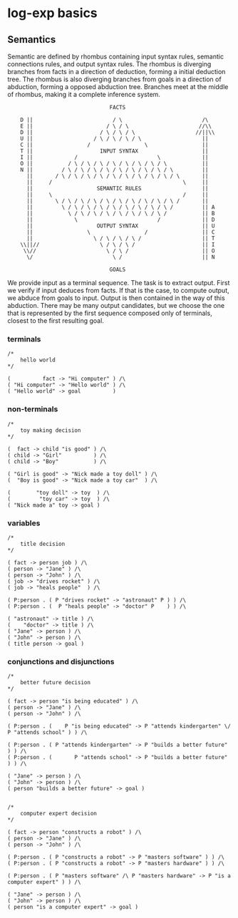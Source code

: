 # log-exp basics

## Semantics

Semantic are defined by rhombus containing input syntax rules, semantic connections rules, and output syntax rules. The rhombus is diverging branches from facts in a direction of deduction, forming a initial deduction tree. The rhombus is also diverging branches from goals in a direction of abduction, forming a opposed abduction tree. Branches meet at the middle of rhombus, making it a complete inference system.

                                    FACTS
                                       
        D ||                         / \                         /\
        E ||                       / \ / \                      //\\
        D ||                     / \ / \ / \                   //||\\
        U ||                   / \ / \ / \ / \                   ||
        C ||                 /                 \                 ||
        T ||                     INPUT SYNTAX                    ||
        I ||             /                         \             ||
        O ||           / \ / \ / \ / \ / \ / \ / \ / \           ||
        N ||         / \ / \ / \ / \ / \ / \ / \ / \ / \         ||
          ||       / \ / \ / \ / \ / \ / \ / \ / \ / \ / \       ||
          ||     /                                         \     ||
          ||                    SEMANTIC RULES                   ||
          ||     \                                         /     ||
          ||       \ / \ / \ / \ / \ / \ / \ / \ / \ / \ /       ||
          ||         \ / \ / \ / \ / \ / \ / \ / \ / \ /         || A
          ||           \ / \ / \ / \ / \ / \ / \ / \ /           || B
          ||             \                         /             || D
          ||                    OUTPUT SYNTAX                    || U
          ||                 \                 /                 || C
          ||                   \ / \ / \ / \ /                   || T
        \\||//                   \ / \ / \ /                     || I
         \\//                      \ / \ /                       || O
          \/                         \ /                         || N
                                       
                                    GOALS

We provide input as a terminal sequence. The task is to extract output. First we verify if input deduces from facts. If that is the case, to compute output, we abduce from goals to input. Output is then contained in the way of this abduction. There may be many output candidates, but we choose the one that is represented by the first sequence composed only of terminals, closest to the first resulting goal.

### terminals

    /*
        hello world
    */
    
    (          fact -> "Hi computer" ) /\
    ( "Hi computer" -> "Hello world" ) /\
    ( "Hello world" -> goal          )


### non-terminals

    /*
        toy making decision
    */
    
    (  fact -> child "is good" ) /\
    ( child -> "Girl"          ) /\
    ( child -> "Boy"           ) /\
    
    ( "Girl is good" -> "Nick made a toy doll" ) /\
    (  "Boy is good" -> "Nick made a toy car"  ) /\
    
    (        "toy doll" -> toy  ) /\
    (         "toy car" -> toy  ) /\
    ( "Nick made a" toy -> goal )
    

### variables

    /*
        title decision
    */
    
    ( fact -> person job ) /\
    ( person -> "Jane" ) /\
    ( person -> "John" ) /\
    ( job -> "drives rocket" ) /\
    ( job -> "heals people"  ) /\

    ( P:person . ( P "drives rocket" -> "astronaut" P ) ) /\
    ( P:person . (  P "heals people" -> "doctor" P    ) ) /\

    ( "astronaut" -> title ) /\
    (    "doctor" -> title ) /\
    ( "Jane" -> person ) /\
    ( "John" -> person ) /\ 
    ( title person -> goal )


### conjunctions and disjunctions

    /*
        better future decision
    */
    
    ( fact -> person "is being educated" ) /\
    ( person -> "Jane" ) /\
    ( person -> "John" ) /\

    ( P:person . (    P "is being educated" -> P "attends kindergarten" \/ P "attends school" ) ) /\
    
    ( P:person . ( P "attends kindergarten" -> P "builds a better future" ) ) /\
    ( P:person . (       P "attends school" -> P "builds a better future" ) ) /\
    
    ( "Jane" -> person ) /\
    ( "John" -> person ) /\
    ( person "builds a better future" -> goal )


    /*
        computer expert decision
    */
    
    ( fact -> person "constructs a robot" ) /\
    ( person -> "Jane" ) /\
    ( person -> "John" ) /\
    
    ( P:person . ( P "constructs a robot" -> P "masters software" ) ) /\
    ( P:person . ( P "constructs a robot" -> P "masters hardware" ) ) /\

    ( P:person . ( P "masters software" /\ P "masters hardware" -> P "is a computer expert" ) ) /\
    
    ( "Jane" -> person ) /\
    ( "John" -> person ) /\
    ( person "is a computer expert" -> goal )
